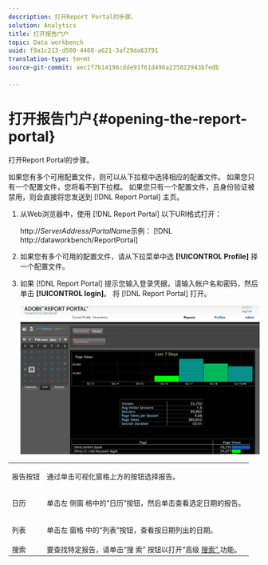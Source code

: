 ```yaml
---
description: 打开Report Portal的步骤。
solution: Analytics
title: 打开报告门户
topic: Data workbench
uuid: f9a1c213-d500-4408-a621-3af29da63791
translation-type: tm+mt
source-git-commit: aec1f7b14198cdde91f61d490a235022943bfedb

---
```



# 打开报告门户{#opening-the-report-portal}

打开Report Portal的步骤。

如果您有多个可用配置文件，则可以从下拉框中选择相应的配置文件。 如果您只有一个配置文件，您将看不到下拉框。 如果您只有一个配置文件，且身份验证被禁用，则会直接将您发送到 [!DNL Report Portal] 主页。

1. 从Web浏览器中，使用 [!DNL Report Portal] 以下URI格式打开：

   http://*ServerAddress*/*PortalName*&#x200B;示例： [!DNL http://dataworkbench/ReportPortal]
1. 如果您有多个可用的配置文件，请从下拉菜单中选 **[!UICONTROL Profile]** 择一个配置文件。
1. 如果 [!DNL Report Portal] 提示您输入登录凭据，请输入帐户名和密码，然后单击 **[!UICONTROL login]**。 将 [!DNL Report Portal] 打开。

   ![](assets/report_portal_home.png)

<table id="table_E68190C670684FA798B41702FC911827"> 
 <tbody> 
  <tr> 
   <td colname="col1"> 报告按钮 </td> 
   <td colname="col2"> <p>通过单击可视化窗格上方的按钮选择报告。 </p> </td> 
  </tr> 
  <tr> 
   <td colname="col1"> 日历 </td> 
   <td colname="col2"> <p>单击左 <span class="uicontrol"> 侧窗 </span> 格中的“日历”按钮，然后单击查看选定日期的报告。 </p> </td> 
  </tr> 
  <tr> 
   <td colname="col1"> 列表 </td> 
   <td colname="col2"> <p>单击左 <span class="uicontrol"> 窗格 </span> 中的“列表”按钮，查看按日期列出的日期。 </p> </td> 
  </tr> 
  <tr> 
   <td colname="col1"> 搜索 </td> 
   <td colname="col2"> 要查找特定报告，请单击“搜 <span class="uicontrol"> 索” </span> 按钮以打开“高级 <a href="../../../home/c-rpt-oview/c-search-adv.md#concept-083b751e28b645ceaa4d9784d21f78ca"> 搜索” </a> 功能。 </td> 
  </tr> 
 </tbody> 
</table>

